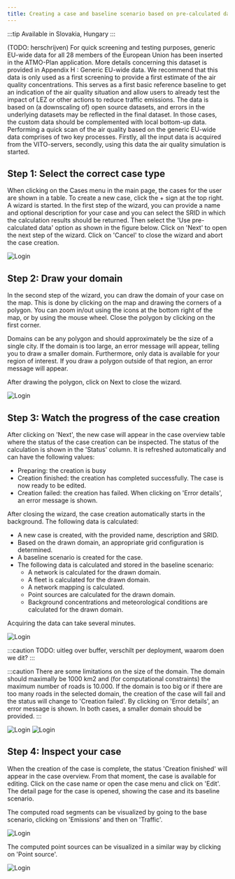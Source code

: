 ```yaml
---
title: Creating a case and baseline scenario based on pre-calculated data
---
```


:::tip Available in Slovakia, Hungary
:::

(TODO: herschrijven) For quick screening and testing purposes, generic EU-wide data for all 28 members of the European Union has been inserted in the ATMO-Plan application. More details concerning this dataset is provided in Appendix H : Generic EU-wide data. We recommend that this data is only used as a first screening to provide a first estimate of the air quality concentrations. This serves as a first basic reference baseline to get an indication of the air quality situation and allow users to already test the impact of LEZ or other actions to reduce traffic emissions. The data is based on (a downscaling of) open source datasets, and errors in the underlying datasets may be reflected in the final dataset. In those cases, the custom data should be complemented with local bottom-up data.
Performing a quick scan of the air quality based on the generic EU-wide data comprises of two key processes. Firstly, all the input data is acquired from the VITO-servers, secondly, using this data the air quality simulation is started.

## Step 1: Select the correct case type

When clicking on the Cases menu in the main page, the cases for the user are shown in a table. To create a new case, click the + sign at the top right. A wizard is started. In the first step of the wizard, you can provide a name and optional description for your case and you can select the SRID in which the calculation results should be returned. Then select the 'Use pre-calculated data' option as shown in the figure below. Click on 'Next' to open the next step of the wizard. Click on 'Cancel' to close the wizard and abort the case creation.

![Login](./images/login.png)

## Step 2: Draw your domain

In the second step of the wizard, you can draw the domain of your case on the map. This is done by clicking on the map and drawing the corners of a polygon. You can zoom in/out using the icons at the bottom right of the map, or by using the mouse wheel. Close the polygon by clicking on the first corner.

Domains can be any polygon and should approximately be the size of a single city. If the domain is too large, an error message will appear, telling you to draw a smaller domain. Furthermore, only data is available for your region of interest. If you draw a polygon outside of that region, an error message will appear.

After drawing the polygon, click on Next to close the wizard.

![Login](./images/login.png)

## Step 3: Watch the progress of the case creation

After clicking on 'Next', the new case will appear in the case overview table where the status of the case creation can be inspected. The status of the calculation is shown in the 'Status' column. It is refreshed automatically and can have the following values:

- Preparing: the creation is busy
- Creation finished: the creation has completed successfully. The case is now ready to be edited.
- Creation failed: the creation has failed. When clicking on 'Error details', an error message is shown.

After closing the wizard, the case creation automatically starts in the background. The following data is calculated:

- A new case is created, with the provided name, description and SRID.
- Based on the drawn domain, an appropriate grid configuration is determined.
- A baseline scenario is created for the case.
- The following data is calculated and stored in the baseline scenario:
  - A network is calculated for the drawn domain.
  - A fleet is calculated for the drawn domain.
  - A network mapping is calculated.
  - Point sources are calculated for the drawn domain.
  - Background concentrations and meteorological conditions are calculated for the drawn domain.

Acquiring the data can take several minutes.

![Login](./images/login.png)

:::caution
TODO: uitleg over buffer, verschilt per deployment, waarom doen we dit?
:::

:::caution There are some limitations on the size of the domain.
The domain should maximally be 1000 km2 and (for computational constraints) the maximum number of roads is 10.000. If the domain is too big or if there are too many roads in the selected domain, the creation of the case will fail and the status will change to 'Creation failed'. By clicking on 'Error details', an error message is shown. In both cases, a smaller domain should be provided.
:::

![Login](./images/login.png)
![Login](./images/login.png)

## Step 4: Inspect your case

When the creation of the case is complete, the status 'Creation finished' will appear in the case overview. From that moment, the case is available for editing. Click on the case name or open the case menu and click on 'Edit'. The detail page for the case is opened, showing the case and its baseline scenario.

The computed road segments can be visualized by going to the base scenario, clicking on 'Emissions' and then on 'Traffic'.

![Login](./images/login.png)

The computed point sources can be visualized in a similar way by clicking on 'Point source'.

![Login](./images/login.png)
